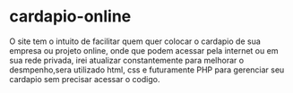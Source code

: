 # cardapio-online
O site tem o intuito de facilitar quem quer colocar o cardapio de sua empresa ou projeto online, onde que podem acessar pela internet ou em sua rede privada, irei atualizar constantemente para melhorar o desmpenho,sera utilizado html, css e futuramente PHP para gerenciar seu cardapio sem precisar acessar o codigo.
